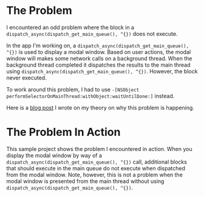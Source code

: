# The Problem

I encountered an odd problem where the block in a `dispatch_async(dispatch_get_main_queue(), ^{})` does not execute. 

In the app I'm working on, a `dispatch_async(dispatch_get_main_queue(), ^{})` is used to display a modal window. Based on user actions, the modal window will makes some network calls on a background thread. When the background thread completed it dispatches the results to the main thread using `dispatch_async(dispatch_get_main_queue(), ^{})`. However, the block never executed. 

To work around this problem, I had to use `-[NSObject performSelectorOnMainThread:withObject:waitUntilDone:]` instead. 

Here is a [blog post][1] I wrote on my theory on why this problem is happening.

# The Problem In Action

This sample project shows the problem I encountered in action. When you display the modal window by way of a `dispatch_async(dispatch_get_main_queue(), ^{})` call, additional blocks that should execute in the main queue do not execute when dispatched from the modal window. Note, however, this is not a problem when the modal window is presented from the main thread without using `dispatch_async(dispatch_get_main_queue(), ^{})`.

[1]: http://www.thecave.com/2015/08/10/dispatch-async-to-main-queue-doesnt-work-with-modal-window-on-mac-os-x/
